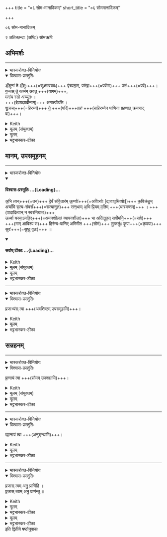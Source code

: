 +++
title = "०६ सोम-मानादिकम्"
short_title = "०६ सोममानादिकम्"

+++
<div class="js_include" url="/vedAH_yajuH/taittirIyam/sArasvata-vibhAgaH/saMhitA/sarva-prastutiH/1/2_somayAgArambhaH/06_soma-mAnAdikam"  newLevelForH1="1" includeTitle="true">

०६ सोम-मानादिकम्

२ अतिच्छन्दाः (अष्टिः)
सोमऋषिः

## अभिमर्शः
________
<details><summary>भास्करोक्त-विनियोगः</summary>

1सहिरण्येन पाणिना राजानमभिमृशति - अंशुनेति ॥ 
</details>
<details open><summary>विश्वास-प्रस्तुतिः</summary>

अँ॒शुना॑ ते अँ॒शुᳶ+++(=सूक्ष्मावयवः)+++ पृ॑च्यता॒म्, परु॑षा॒+++(=पर्वणा)+++ परुः॑+++(=पर्व)+++।  
ग॒न्धस् ते॒ काम॑म् अवतु +++(यागम्)+++,  
मदा॑य॒ रसो॒ अच्यु॑तः ।  
+++(देवयज्ञादीनाम्)+++ अमात्यो॑ऽसि ।  
शु॒क्रस्+++(=हिरण्यं)+++ ते॒ +++(परि)+++ग्रहः॑ +++(सहिरण्येन पाणिना ग्रहणात् क्रयणाद् वा)+++।  
</details>
<details><summary>Keith</summary>

Let thy shoot be joined with shoot, joint with joint,  
let thy scent further desire,  
let thy savour, which falls not, cause rejoicing.  
Thou art a home dweller,  
thy libation is bright.
</details>
<details><summary>मूलम् (संयुक्तम्)</summary>

अँ॒शुना॑ ते अँ॒शुᳶ पृ॑च्यता॒म्परु॑षा॒ परु॑र्ग॒न्धस्ते॒ काम॑मवतु॒ मदा॑य॒ रसो॒ अच्यु॑तो॒ऽमात्यो॑ऽसि शु॒क्रस्ते॒ ग्रहः
</details>
<details><summary>मूलम्</summary>

अँ॒शुना॑ ते अँ॒शुᳶ पृ॑च्यता॒म् , परु॑षा॒ परुः॑  +++( पृ॑च्यताम्)+++ ।..  
ग॒न्धस्ते॒ काम॑मवतु ।  
मदा॑य॒ रसो॒ अच्यु॑तः ।  
अमात्यो॑ऽसि ।  
शु॒क्रस्ते॒ ग्रहः॑ ।
</details>
<details><summary>भट्टभास्कर-टीका</summary>

अंशुस्सूक्ष्मावयवः । त्वदीयोंशुः अंशुना अंश्वन्तरेण पृच्यतां सर्वदा संयुज्यताम्, प्राणा[पाना]दिना निमित्तेन मा कदाचिदपि तेन विश्लिष्टो भूत् ।

किञ्च - परुः पर्व तच्च परुषा पर्वणा सम्पृच्यतां अङ्गच्छेदादिना कदाचिदपि तेन विश्लिष्टं मा भूत् ।

अपि च - यागमविघ्नेन निर्वर्तयेमेत्येवं योयमस्माकं कामः इच्छा तं ते तव गन्धः अवतु रक्षतु उद्दीपयतु वा ।

मदाय देवतातृप्तये त्वदीयो रसः अच्युतो भवतु यागान्मादकरणाद्वा मा च्योष्ट । अव्ययपूर्वपदप्रकृतिस्वरत्वम् ।

कस्मादेवमुच्यत इति चेत् अत आह - अमात्योसीति । अमा सहभवतीत्यमात्यः । 'अव्ययात्त्यप्' 'अमेहक्वतसित्रेभ्य एव' । यज्ञस्येन्द्रस्य यजमानस्य वा सहायस्त्वमसि ।

किञ्च - शुक्रो हिरण्यं तव ग्रहः परिग्रहः, हिरण्येन त्वं प्राप्यसे गृह्यसे वा, सहिरण्येन पाणिना ग्रहणात्क्रयणाद्वा ॥
</details>

## मानम्, उपसमूहनम्

________
<details><summary>भास्करोक्त-विनियोगः</summary>

अति-च्छन्दसा +ऋचा सोमं मिमीते।
</details>
<div class="js_include" newlevelforh1="4" title="विश्वास-प्रस्तुतिः" unfilled url="/vedAH_yajuH/taittirIyam/sArasvata-vibhAgaH/saMhitA/Rk/vishvAsa-prastutiH/1/2_somayAgArambhaH/06_soma-mAnAdikam/02_abhi_tyan.md">
<details open><summary><h4>विश्वास-प्रस्तुतिः ...{Loading}...</h4></summary>

अ॒भि त्यन्+++(=तन्)+++ दे॒वँ स॑वि॒तार॑म् ऊ॒ण्योः॑+++(=अवित्र्योः [द्यावापृथिव्योः])+++ क॒विक्र॑तु॒म्  
अर्चा॑मि स॒त्य-स॑वसँ+++(=सत्यानुज्ञं)+++ रत्न॒धाम् अ॒भि प्रि॒यम् म॒तिम् +++(धारयन्तम्)+++ । +++(पादादित्वान् न स्वरनिघातः)+++  
ऊर्ध्वा यस्या॒ऽमति॒र्+++(=अमनशीला/ व्यापनशीला)+++ भा अदि॑द्युत॒त् सवी॑मनि॒+++(=सवे)+++  
+++(माम् आविश्य स)+++ हिर॑ण्य-पाणिर् अमिमीत +++(सोमं)+++ सु॒क्रतु॑ᳵ कृ॒पा+++(=कृपया)+++ सुवः॑+++(=सुष्ठु वृतः)+++ ॥
</details>
</div>
<div class="js_include" newlevelforh1="4" title="सर्वाष् टीकाः" unfilled url="/vedAH_yajuH/taittirIyam/sArasvata-vibhAgaH/saMhitA/Rk/sarvASh_TIkAH/1/2_somayAgArambhaH/06_soma-mAnAdikam/02_abhi_tyan.md">
<details open><summary><h4>सर्वाष् टीकाः ...{Loading}...</h4></summary>
<details><summary>Keith</summary>

Unto that god, Savitr, within the two bowls, The sage,  
I sing, him of true impulse, The bestower of treasures, unto tile+++(=??)+++ wise friend;
He at whose impulse the resplendent light shone high,
The golden-banded sage hath measured the heaven with his form.
</details>
<details><summary>मूलम् (संयुक्तम्)</summary>

अभि त्यन्दे॒वँ स॑वि॒तार॑मू॒ण्योः॑ क॒विक्र॑तु॒मर्चा॑मि स॒त्यस॑वसँ रत्न॒धाम॒भि प्रि॒यम्म॒तिमू॒र्ध्वा यस्या॒मति॒र्भा अदि॑द्युत॒त्सवी॑मनि॒ हिर॑ण्यपाणिरमिमीत सु॒क्रतु॑ᳵ कृ॒पा सुवः॑ ।
</details>
<details><summary>मूलम्</summary>

अ॒भि त्यन्दे॒वँ स॑वि॒तार॑मू॒ण्योः॑ क॒विक्र॑तु॒म्   +++(१५ अक्षराणि)+++
अर्चा॑मि स॒त्यस॑वसँ रत्न॒धाम॒भि प्रि॒यम्म॒तिम् ।   +++(१७ अक्षराणि)+++   
ऊर्ध्वा यस्या॒मति॒र्भा अदि॑द्युत॒त्सवी॑मनि॒   +++(१५अक्षराणि)+++   
हिर॑ण्यपाणिरमिमीत सु॒क्रतु॑ᳵ कृ॒पा सुवः॑ ॥ +++(१६ अक्षराणि)+++
</details>
<details><summary>भट्टभास्कर-टीका</summary>

2अतिच्छन्दसर्चा सोमं मिमीते - **अभित्यं देवम्** इति । अत्यष्टिरियं षोडशाक्षरपादा, 'अर्चामि' इति द्वितीयस्यादिः, 'ऊर्ध्वा यस्य' इति तृतीयस्य, 'हिरण्यपाणिः' इति चतुर्थस्य ॥ 'अतिछन्दा वै सर्वाणि छन्दांसि' इति ब्राह्मणम् ।

**अभित्यं देवं सवितारं** सर्वस्य प्रेरयितारं **ऊण्योस्** सर्वस्यावित्र्योः द्यावापृथिव्योः । अवतेरौणादिके निप्रत्यये 'ज्वरत्वर' इत्यादिना ऊठि छान्दसं णत्वम्, 'उदात्तस्वरितयोः' इत्योकारस्स्वर्यते, 'उदात्तयणः' इति व्यत्ययेन प्रवर्तते । कविक्रतुं कवीनां मेधाविनामिव क्रतुः कर्म यस्य तादृशं, कमनीयकर्माणं वा । सत्यसवसं, सत्यानुज्ञं सत्यप्रेरणं वा । रत्नधां रत्नानां रमणीयानां धनानां धारयितारं, रत्नानि धारयन्तं वा । 'आतो मनिन्' इति विच् । अभिप्रियं प्रियमभि प्रियं लक्षीकृत्य सर्वस्य प्रियमुत्पादयामीति रत्नानि धारयन्तम् । यद्वा - आभिमुख्येन सर्वस्य प्रियम्; असमस्त एव धात्वर्थं विशिनष्टि । मतिं सर्वैर्मन्तव्यं, सर्वस्य वा ज्ञातारम् । 'मन्त्रे वृषः' इति क्तिन उदात्तत्वम् । ईदृशं देवमभ्यर्चामि आभिमुख्येन पूजयामि । पादादित्वान्न निहन्यते ।   
पुनश्च देवोपि विशेष्यते - यस्य देवस्यामतिरमनशीला व्यापनशीला भाः दीप्तिः ऊर्ध्वा उत्कृष्टा अदिद्युतत् द्योतयति विश्वं तमभ्यर्चामि । 'णौ चङ्युपधाया ह्रस्वः', 'द्युतिस्वाप्योस्सम्प्रसारणम्' । अमतेर्गतिकर्मण औणादिकोतिप्रत्ययः । भासतेः 'भ्राजभास' इति क्विप् ।  
पुनश्च देवो विशेष्यते - यस्य देवस्य सवीमनि सवे अभ्यनुज्ञायां सत्यां येनाभ्यनुज्ञातस्सन् । मनिनि छान्दसमितो दीर्घत्वम् । यद्वा - इमनिचि 'तुरिष्ठेमेयस्सु' इति लोपः । अरमदादिस्सोमस्य माता हिरण्यपाणिः हिरण्यसहितपाणिः अमिमीत मिमीते सोमम् । छान्दसो लङ् । सुक्रतुः शोभनकर्मा माता ।   
यद्वा - ईदृशोहममि[मी]ति पुरुषव्यत्ययः, 'क्रत्वादयश्च' इत्युत्तरपदाद्युदात्तत्वम् । कृपा कल्पनयाङ्गुल्यादिविषयया सुवः सुष्ठु वृतः आगतोहम् । यद्वा - कृपा सामर्थ्येन सुवः सुष्ठु प्राप्तः यस्य प्रसवेनेति । अन्य आहुः - सवीमनीति निमित्तसप्तमी । सर्वस्य प्रसवार्थं यस्य भा[सो] विश्वं द्योतयन्ति स देवो हिरण्यपाणिः अपहरणशीलरश्मिः सुक्रतुश्शोभनकर्मा सुवः आदित्यः कृपया मामध्वर्युमाविश्य स्वयमेव सोमं मिमीते ।   
अत्र वा सवीमनीति सम्बध्यते, सर्वस्य प्रसवार्थं स्वयमेव कृपया मामाविश्य सोमं मिमीते इति । कृपू सामर्थ्ये, क्विप्, 'सावेकाचः' इति विभक्तेरुदात्तत्वम् । पक्षान्तरेपि क्विबन्तमेव कृपायां वर्तते । तृतीयायां वा आकारः । सुपूर्वादर्तोर्विचि गुणे स्वः, 'तन्वादीनां छन्दसि बहुलम्' इत्युवङादेशः, 'न्यङ्स्वरौ स्वरितौ' इति स्वरितत्वम् ॥
</details>
</details>
</div>






________
<details><summary>भास्करोक्त-विनियोगः</summary>

अवशिष्टं सोमं मितेनोपसमूहति।
</details>
<details open><summary>विश्वास-प्रस्तुतिः</summary>

प्र॒जाभ्य॑स् त्वा +++(अवशिष्टम् उपसमूहामि)+++।
</details>
<details><summary>Keith</summary>

For offspring thee!
</details>
<details><summary>मूलम्</summary>

प्र॒जाभ्य॑स्त्वा ।
</details>
<details><summary>भट्टभास्कर-टीका</summary>

3अवशिष्टं सोमं मितेनोपसमूहति - प्रजाभ्य इति ॥ प्रजानां सदस्यानामर्थाय त्वामवशिष्टं उपसमूहामि मितं प्रापयामि । 'यद्वै तावानेव सोमस्स्यात्' इत्यादि ब्राह्मणम् ॥
</details>



## सन्नहनम्
________
<details><summary>भास्करोक्त-विनियोगः</summary>

उष्णीषेणोपसन्नह्यति।
</details>
<details open><summary>विश्वास-प्रस्तुतिः</summary>

प्रा॒णाय॑ त्वा +++(सोमम् उपनह्यामि)+++।
</details>
<details><summary>Keith</summary>

For expiration thee!
</details>
<details><summary>मूलम् (संयुक्तम्)</summary>

प्रा॒णाय॑ त्वा व्या॒नाय॑ त्वा प्र॒जास्त्वमनु॒ प्राणि॑हि प्र॒जास्त्वामनु॒ प्राण॑न्तु ॥[13]
</details>
<details><summary>मूलम्</summary>

प्रा॒णाय॑ त्वा ।
</details>
<details><summary>भट्टभास्कर-टीका</summary>

4उष्णीषेणोपसन्नह्यति - प्राणायेति ॥ प्राणार्थं त्वां सोममुपनह्यामीति । 'प्राणमेव पशुषु दधाति' इति ब्राह्मणम् ॥
</details>


________
<details><summary>भास्करोक्त-विनियोगः</summary>

बन्धनं शिथिलीकरोति।
</details>
<details open><summary>विश्वास-प्रस्तुतिः</summary>

व्या॒नाय॑ त्वा +++(अनुशृन्थामि)+++।
</details>
<details><summary>Keith</summary>

For cross-breathing thee!
</details>
<details><summary>मूलम्</summary>

व्या॒नाय॑ त्वा ।
</details>
<details><summary>भट्टभास्कर-टीका</summary>

5बन्धनं शिथिलीकरोति - व्यानायेति ॥ व्यानार्थं त्वामनुशृन्थामीति । 'व्यानमेव पशुषु दधाति' इति ब्राह्मणम् ॥
</details>

________
<details><summary>भास्करोक्त-विनियोगः</summary>

यजमानम् अवेक्षयति सोमं।
</details>
<details open><summary>विश्वास-प्रस्तुतिः</summary>

प्र॒जास् त्वम् अनु॒ प्राणि॑हि ।  
प्र॒जास् त्वाम् अनु॒ प्राण॑न्तु ॥   
</details>
<details><summary>Keith</summary>

Breathe thou after offspring. 
Let offspring breathe after thee.
</details>
<details><summary>मूलम्</summary>

प्र॒जास्त्वमनु॒ प्राणि॑हि ।
</details>
<details><summary>भट्टभास्कर-टीका</summary>

6यजमानमवेक्षयति सोमं - प्रजा इति ॥ हे सोम प्रजा अनु त्वं प्राणिहि प्रजार्थं जीवेत्यर्थः ।
</details>
<details><summary>मूलम्</summary>

प्र॒जास्त्वामनु॒ प्राण॑न्तु ॥
</details>
<details><summary>भट्टभास्कर-टीका</summary>

प्रजाश्च त्वां प्राणन्तमनु प्राणन्तु त्वयि प्राणति ताः प्राणन्तीति ॥

</details>
इति द्वितीये षष्ठोनुवाकः  

</div>